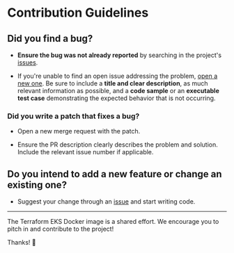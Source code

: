 # Contribution Guidelines

## Did you find a bug?

* **Ensure the bug was not already reported** by searching in the project's [issues](https://github.com/wperron/terraform-eks/issues).

* If you're unable to find an open issue addressing the problem, [open a new one](https://github.com/wperron/terraform-eks/issues/new). Be sure to include a **title and clear description**, as much relevant information as possible, and a **code sample** or an **executable test case** demonstrating the expected behavior that is not occurring.

### Did you write a patch that fixes a bug?

* Open a new merge request with the patch.

* Ensure the PR description clearly describes the problem and solution. Include the relevant issue number if applicable.

## Do you intend to add a new feature or change an existing one?

* Suggest your change through an [issue](https://github.com/wperron/terraform-eks/issues) and start writing code.

---

The Terraform EKS Docker image is a shared effort. We encourage you to pitch in and contribute to the project!

Thanks! :rocket:
